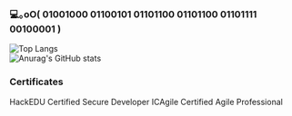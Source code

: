 ### 💻｡oO( 01001000 01100101 01101100 01101100 01101111 00100001 )

![Top Langs](https://github-readme-stats.vercel.app/api/top-langs/?username=H-Matzy&layout=compact)
<br />
![Anurag's GitHub stats](https://github-readme-stats.vercel.app/api?username=H-Matzy&show_icons=true&theme=slateorange)

### Certificates
HackEDU Certified Secure Developer
ICAgile Certified Agile Professional
